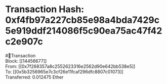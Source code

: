 
Transaction Hash: 0xf4fb97a227cb85e98a4bda7429c5e919ddf214086f5c90ea75ac47f42c2e907c
====================================================================================
  
#💸Transaction  
Block: [[14456677]]  
From: [[0x7f268357a8c2552623316e2562d90e642bb538e5]]  
To: [[0x5b3256965e7c3cf26e11fcaf296dfc8807c01073]]  
Transferred: 0.012475 Ether